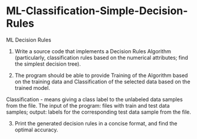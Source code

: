# ML-Classification-Simple-Decision-Rules
ML Decision Rules

1. Write a source code that implements a Decision Rules Algorithm (particularly, classification rules based on the numerical attributes; find the simplest decision tree).

2. The program should be able to provide Training of the Algorithm based on the training data and  Classification  of the selected data based on the trained model.  

Classification - means giving a class label to the unlabeled data samples from the file. The input of the program:
files with train and test data samples; output: labels for the corresponding test data sample from
the file.

3. Print the generated decision rules in a concise format, and find the optimal accuracy.
